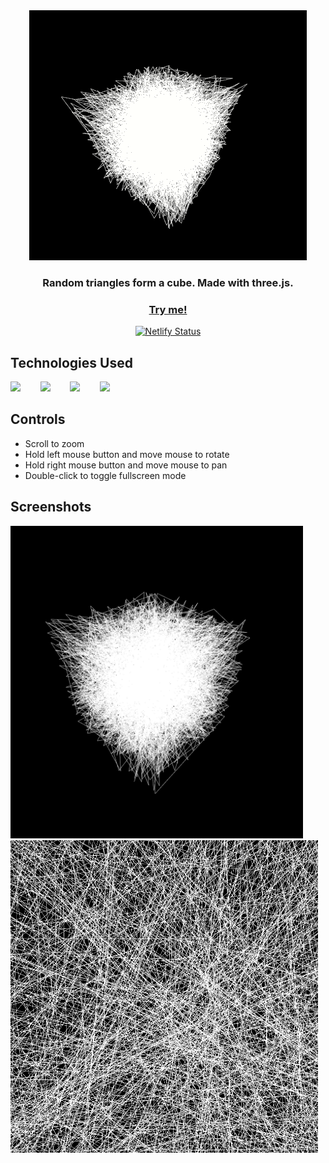 <div align="center">
  <img src="./screenshots/random-triangles-cube-400px-opt.gif" />
  
  <h3>Random triangles form a cube. Made with three.js.</h3>

  <h3><a href="https://random-triangles-cube.netlify.app/">Try me!</a></h3>

  [![Netlify Status](https://api.netlify.com/api/v1/badges/59ac6b41-5e0e-4b49-8a14-572d67bd7502/deploy-status)](https://app.netlify.com/sites/random-triangles-cube/deploys)

</div>
  
  
## Technologies Used

<a href="https://threejs.org/"><img src="https://raw.githubusercontent.com/michaelkolesidis/tech-icons/3f4f5fbef9a8e5dae8dc9cab983472a9222993b9/icons/threejs/threejs-original.svg" height="50px"/></a>
&nbsp;&nbsp;&nbsp;&nbsp;&nbsp;&nbsp;
<a href="https://en.wikipedia.org/wiki/JavaScript"><img src="https://github.com/michaelkolesidis/tech-icons/blob/main/icons/javascript/javascript-original.svg" height="50px" /></a>
&nbsp;&nbsp;&nbsp;&nbsp;&nbsp;&nbsp;
<a href="https://en.wikipedia.org/wiki/CSS"><img src="https://github.com/michaelkolesidis/tech-icons/blob/main/icons/css3/css3-plain.svg" height="50px" /></a> 
&nbsp;&nbsp;&nbsp;&nbsp;&nbsp;&nbsp;
<img src="https://github.com/michaelkolesidis/tech-icons/blob/main/icons/html5/html5-plain.svg" height="50px" />
&nbsp;&nbsp;&nbsp;&nbsp;&nbsp;&nbsp;


## Controls

- Scroll to zoom
- Hold left mouse button and move mouse to rotate
- Hold right mouse button and move mouse to pan
- Double-click to toggle fullscreen mode


## Screenshots

<img src="./screenshots/screenshot-01.png" height="500px">
<img src="./screenshots/screenshot-02.png" height="500px">
